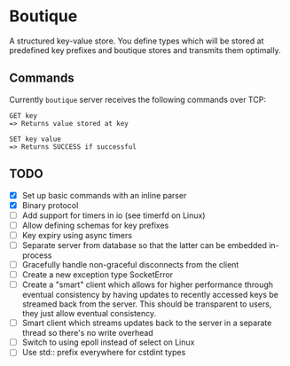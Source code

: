 # Boutique

A structured key-value store. You define types which will be stored at
predefined key prefixes and boutique stores and transmits them optimally.

## Commands

Currently `boutique` server receives the following commands over TCP:

```
GET key
=> Returns value stored at key

SET key value
=> Returns SUCCESS if successful
```

## TODO

- [x] Set up basic commands with an inline parser
- [x] Binary protocol
- [ ] Add support for timers in io (see timerfd on Linux)
- [ ] Allow defining schemas for key prefixes
- [ ] Key expiry using async timers
- [ ] Separate server from database so that the latter can be embedded in-process
- [ ] Gracefully handle non-graceful disconnects from the client
- [ ] Create a new exception type SocketError
- [ ] Create a "smart" client which allows for higher performance through eventual
      consistency by having updates to recently accessed keys be streamed back
      from the server. This should be transparent to users, they just allow eventual
      consistency.
- [ ] Smart client which streams updates back to the server in a separate thread
      so there's no write overhead
- [ ] Switch to using epoll instead of select on Linux
- [ ] Use std:: prefix everywhere for cstdint types
